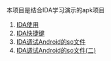 本项目是结合IDA学习演示的apk项目

1. [IDA使用](learn/IDA使用.md)
2. [IDA快捷键](/learn/IDA快捷键.md)
3. [IDA调试Android的so文件](learn/IDA调试Android的so文件.md)
4. [IDA调试Android的so文件(二)](learn/IDA调试Android的so文件(二).md)
